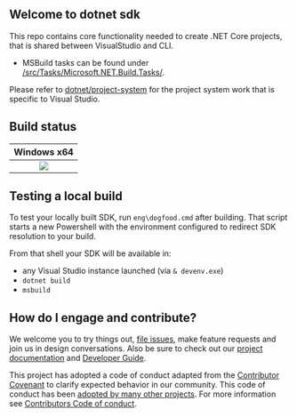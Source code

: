 ## Welcome to dotnet sdk

This repo contains core functionality needed to create .NET Core projects, that is shared between VisualStudio and CLI.

* MSBuild tasks can be found under [/src/Tasks/Microsoft.NET.Build.Tasks/](src/Tasks/Microsoft.NET.Build.Tasks).

Please refer to [dotnet/project-system](https://github.com/dotnet/project-system) for the project system work that is specific to Visual Studio.

## Build status

|Windows x64 |
|:------:|
|[![](https://dev.azure.com/dnceng/internal/_apis/build/status/dotnet/sdk/DotNet-Core-Sdk%203.0%20(Windows)%20(YAML)%20(Official))](https://dev.azure.com/dnceng/internal/_build?definitionId=140)|

## Testing a local build

To test your locally built SDK, run `eng\dogfood.cmd` after building. That script starts a new Powershell with the environment configured to redirect SDK resolution to your build.

From that shell your SDK will be available in:

- any Visual Studio instance launched (via `& devenv.exe`)
- `dotnet build`
- `msbuild`

## How do I engage and contribute?

We welcome you to try things out, [file issues](https://github.com/dotnet/sdk/issues), make feature requests and join us in design conversations. Also be sure to check out our [project documentation](toolset/Documentation) and [Developer Guide](toolset/Documentation/project-docs/developer-guide.md).

This project has adopted a code of conduct adapted from the [Contributor Covenant](http://contributor-covenant.org/) to clarify expected behavior in our community. This code of conduct has been [adopted by many other projects](http://contributor-covenant.org/adopters/). For more information see [Contributors Code of conduct](https://github.com/dotnet/home/blob/master/guidance/be-nice.md).
